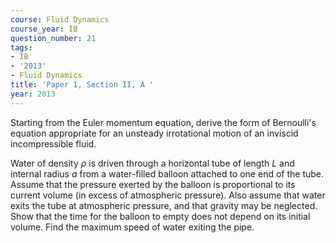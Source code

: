 ```yaml
---
course: Fluid Dynamics
course_year: IB
question_number: 21
tags:
- IB
- '2013'
- Fluid Dynamics
title: 'Paper 1, Section II, A '
year: 2013
---
```




Starting from the Euler momentum equation, derive the form of Bernoulli's equation appropriate for an unsteady irrotational motion of an inviscid incompressible fluid.

Water of density $\rho$ is driven through a horizontal tube of length $L$ and internal radius $a$ from a water-filled balloon attached to one end of the tube. Assume that the pressure exerted by the balloon is proportional to its current volume (in excess of atmospheric pressure). Also assume that water exits the tube at atmospheric pressure, and that gravity may be neglected. Show that the time for the balloon to empty does not depend on its initial volume. Find the maximum speed of water exiting the pipe.